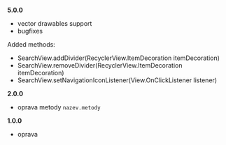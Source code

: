 **5.0.0**
 - vector drawables support
 - bugfixes

Added methods:
 
 - SearchView.addDivider(RecyclerView.ItemDecoration itemDecoration)
 - SearchView.removeDivider(RecyclerView.ItemDecoration itemDecoration)
 - SearchView.setNavigationIconListener(View.OnClickListener listener)
 
**2.0.0**
- oprava metody `nazev.metody`

**1.0.0**
- oprava
